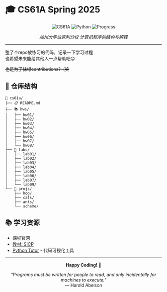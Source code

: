 # 🎓 CS61A Spring 2025 

<div align="center">

![CS61A](https://img.shields.io/badge/Course-CS61A-blue?style=for-the-badge)
![Python](https://img.shields.io/badge/Python-3776AB?style=for-the-badge&logo=python&logoColor=white)
![Progress](https://img.shields.io/badge/Progress-Learning-green?style=for-the-badge)

*加州大学伯克利分校 计算机程序的结构与解释*

</div>

---

整了个repo放练习的代码，记录一下学习过程  
也希望未来能给其他人一点帮助吧😊  

~~也是为了抹绿contributions?（笑~~

## 📁 仓库结构

```
📂 cs61a/
├── 📋 README.md
├── 📚 hws/
│   ├── hw01/
│   ├── hw02/
│   ├── hw03/
│   ├── hw04/
│   ├── hw05/
│   ├── hw06/
│   ├── hw07/
│   └── hw08/
├── 🧪 labs/
│   ├── lab01/
│   ├── lab02/
│   ├── lab03/
│   ├── lab04/
│   ├── lab05/
│   ├── lab06/
│   ├── lab07/
│   └── lab09/
└── 🚀 projs/
    ├── hog/
    ├── cats/
    ├── ants/
    └── scheme/
```

## 📚 学习资源

- [课程官网](https://cs61a.org/)
- [教材: SICP](https://mitpress.mit.edu/sites/default/files/sicp/index.html)
- [Python Tutor](http://pythontutor.com/) - 代码可视化工具

---

<div align="center">

**Happy Coding! 🎉**

*"Programs must be written for people to read, and only incidentally for machines to execute."*  
— Harold Abelson

</div>

